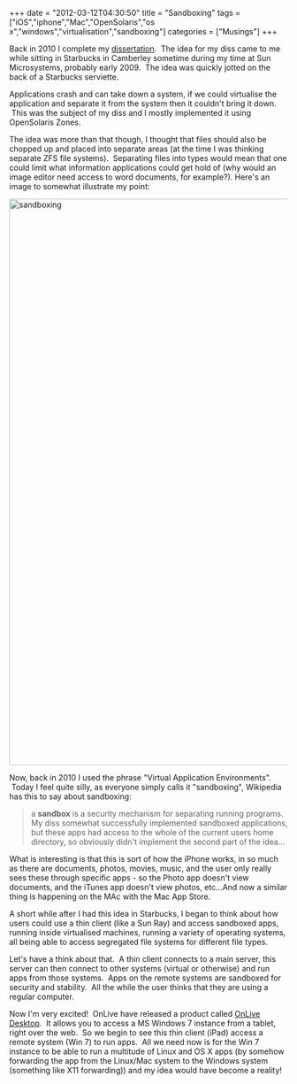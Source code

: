 +++
date = "2012-03-12T04:30:50"
title = "Sandboxing"
tags = ["iOS","iphone","Mac","OpenSolaris","os x","windows","virtualisation","sandboxing"]
categories = ["Musings"]
+++

Back in 2010 I complete my [dissertation][1].  The idea for my diss came to me while sitting in Starbucks in Camberley sometime during my time at Sun Microsystems, probably early 2009.  The idea was quickly jotted on the back of a Starbucks serviette. 
 
Applications crash and can take down a system, if we could virtualise the application and separate it from the system then it couldn't bring it down.  This was the subject of my diss and I mostly implemented it using OpenSolaris Zones. 
 
The idea was more than that though, I thought that files should also be chopped up and placed into separate areas (at the time I was thinking separate ZFS file systems).  Separating files into types would mean that one could limit what information applications could get hold of (why would an image editor need access to word documents, for example?). 
Here's an image to somewhat illustrate my point: 
 
[<img src="/wp-content/uploads/2012/03/sandboxing-742x1024.png" width="742" height="1024" class="aligncenter size-large wp-image-1357" title="sandboxing" />][2] 
 
Now, back in 2010 I used the phrase "Virtual Application Environments".  Today I feel quite silly, as everyone simply calls it "sandboxing", Wikipedia has this to say about sandboxing: 
> a **sandbox** is a security mechanism for separating running programs. 
My diss somewhat successfully implemented sandboxed applications, but these apps had access to the whole of the current users home directory, so obviously didn't implement the second part of the idea... 
 
What is interesting is that this is sort of how the iPhone works, in so much as there are documents, photos, movies, music, and the user only really sees these through specific apps - so the Photo app doesn't view documents, and the iTunes app doesn't view photos, etc...And now a similar thing is happening on the MAc with the Mac App Store. 
 
A short while after I had this idea in Starbucks, I began to think about how users could use a thin client (like a Sun Ray) and access sandboxed apps, running inside virtualised machines, running a variety of operating systems, all being able to access segregated file systems for different file types. 
 
Let's have a think about that.  A thin client connects to a main server, this server can then connect to other systems (virtual or otherwise) and run apps from those systems.  Apps on the remote systems are sandboxed for security and stability.  All the while the user thinks that they are using a regular computer. 
 
Now I'm very excited!  OnLive have released a product called [OnLive Desktop][3].  It allows you to access a MS Windows 7 instance from a tablet, right over the web.  So we begin to see this thin client (iPad) access a remote system (Win 7) to run apps.  All we need now is for the Win 7 instance to be able to run a multitude of Linux and OS X apps (by somehow forwarding the app from the Linux/Mac system to the Windows system (something like X11 forwarding)) and my idea would have become a reality!

  [1]: /2010/05/31/dissertation-is-over/ "Dissertation is over…"
  [2]: /wp-content/uploads/2012/03/sandboxing.png
  [3]: http://desktop.onlive.com/
